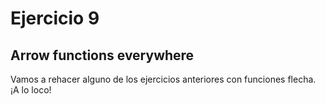 # Ejercicio 9

## Arrow functions everywhere

Vamos a rehacer alguno de los ejercicios anteriores con funciones flecha. ¡A lo loco!
